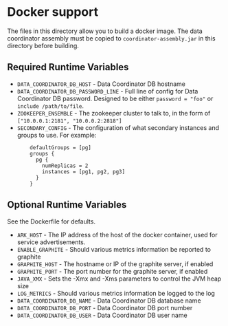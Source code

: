 # Docker support

The files in this directory allow you to build a docker image.  The data coordinator assembly must be 
copied to `coordinator-assembly.jar` in this directory before building.

## Required Runtime Variables

* `DATA_COORDINATOR_DB_HOST` - Data Coordinator DB hostname
* `DATA_COORDINATOR_DB_PASSWORD_LINE` - Full line of config for Data Coordinator DB password.  Designed to be either `password = "foo"` or `include /path/to/file`.
* `ZOOKEEPER_ENSEMBLE` - The zookeeper cluster to talk to, in the form of `["10.0.0.1:2181", "10.0.0.2:2818"]`
* `SECONDARY_CONFIG` - The configuration of what secondary instances and groups to use.  For example:
    ```
        defaultGroups = [pg]
        groups {
          pg {
            numReplicas = 2
            instances = [pg1, pg2, pg3]
          }
        }
    ```

## Optional Runtime Variables

See the Dockerfile for defaults.

* `ARK_HOST` - The IP address of the host of the docker container, used for service advertisements.
* `ENABLE_GRAPHITE` - Should various metrics information be reported to graphite
* `GRAPHITE_HOST` - The hostname or IP of the graphite server, if enabled
* `GRAPHITE_PORT` - The port number for the graphite server, if enabled
* `JAVA_XMX` - Sets the -Xmx and -Xms parameters to control the JVM heap size
* `LOG_METRICS` - Should various metrics information be logged to the log
* `DATA_COORDINATOR_DB_NAME` - Data Coordinator DB database name
* `DATA_COORDINATOR_DB_PORT` - Data Coordinator DB port number
* `DATA_COORDINATOR_DB_USER` - Data Coordinator DB user name
